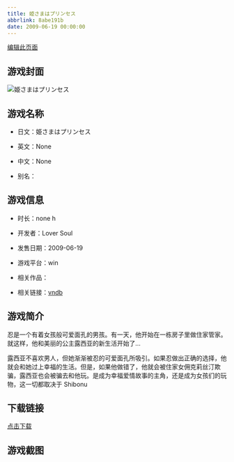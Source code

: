 ```yaml
---
title: 姫さまはプリンセス
abbrlink: 8abe191b
date: 2009-06-19 00:00:00
---
```

[编辑此页面](https://github.com/ACG-3/ADV3-source/blob/main/source/_posts/games/%E5%A7%AB%E3%81%95%E3%81%BE%E3%81%AF%E3%83%97%E3%83%AA%E3%83%B3%E3%82%BB%E3%82%B9.md)

## 游戏封面

![姫さまはプリンセス](https://pan.timero.xyz/d/onedrive/img_lib_001/%E5%A7%AB%E3%81%95%E3%81%BE%E3%81%AF%E3%83%97%E3%83%AA%E3%83%B3%E3%82%BB%E3%82%B9_cover.avif)


## 游戏名称

- 日文：姫さまはプリンセス
- 英文：None
- 中文：None

- 别名：


## 游戏信息

- 时长：none h
- 开发者：Lover Soul
- 发售日期：2009-06-19
- 游戏平台：win
- 相关作品：

- 相关链接：[vndb](https://vndb.org/v1782)


## 游戏简介

忍是一个有着女孩般可爱面孔的男孩。有一天，他开始在一栋房子里做住家管家。就这样，他和美丽的公主露西亚的新生活开始了...

露西亚不喜欢男人，但她渐渐被忍的可爱面孔所吸引。如果忍做出正确的选择，他就会和她过上幸福的生活。但是，如果他做错了，他就会被住家女佣克莉丝汀欺骗，露西亚也会被骗去和他玩。是成为幸福爱情故事的主角，还是成为女孩们的玩物，这一切都取决于 Shibonu




## 下载链接

[点击下载](https://pan.timero.xyz/onedrive/adv_lib_001/%E5%A7%AB%E3%81%95%E3%81%BE%E3%81%AF%E3%83%97%E3%83%AA%E3%83%B3%E3%82%BB%E3%82%B9)


## 游戏截图


